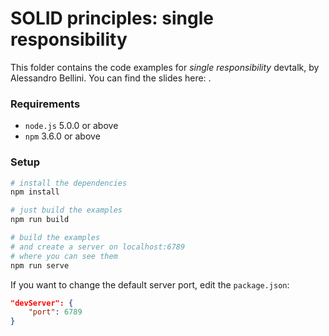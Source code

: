 # SOLID principles: single responsibility

This folder contains the code examples for *single responsibility* devtalk, by Alessandro Bellini.
You can find the slides here: []().

### Requirements
- `node.js` 5.0.0 or above
- `npm` 3.6.0 or above

### Setup

``` bash
# install the dependencies
npm install

# just build the examples
npm run build 

# build the examples 
# and create a server on localhost:6789
# where you can see them
npm run serve 
```

If you want to change the default server port, edit the `package.json`:

``` json
"devServer": {
	"port": 6789
}
```
